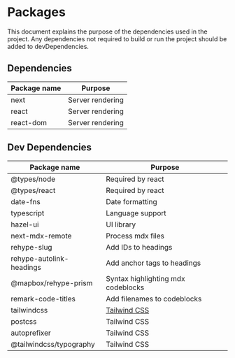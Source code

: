 # Packages

This document explains the purpose of the dependencies used in the project. Any dependencies not required to build or run the project should be added to devDependencies.

## Dependencies

| Package name | Purpose          |
| ------------ | ---------------- |
| next         | Server rendering |
| react        | Server rendering |
| react-dom    | Server rendering |

[]()

## Dev Dependencies

| Package name             | Purpose                            |
| ------------------------ | ---------------------------------- |
| @types/node              | Required by react                  |
| @types/react             | Required by react                  |
| date-fns                 | Date formatting                    |
| typescript               | Language support                   |
| hazel-ui                 | UI library                         |
| next-mdx-remote          | Process mdx files                  |
| rehype-slug              | Add IDs to headings                |
| rehype-autolink-headings | Add anchor tags to headings        |
| @mapbox/rehype-prism     | Syntax highlighting mdx codeblocks |
| remark-code-titles       | Add filenames to codeblocks        |
| tailwindcss              | [Tailwind CSS][2]                  |
| postcss                  | Tailwind CSS                       |
| autoprefixer             | Tailwind CSS                       |
| @tailwindcss/typography  | Tailwind CSS                       |

[2]: https://tailwindcss.com/docs/guides/nextjs
